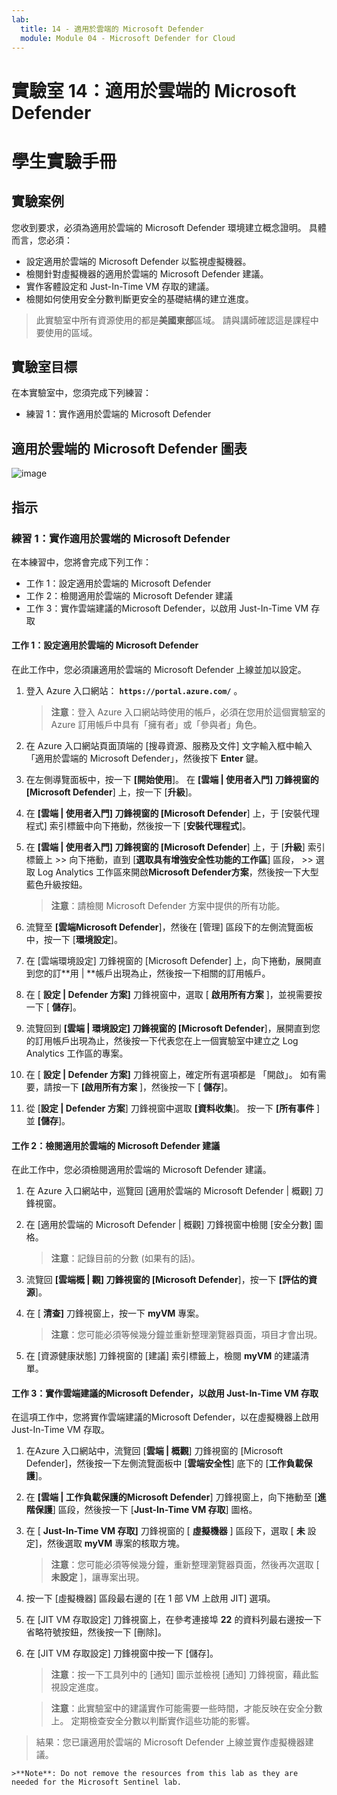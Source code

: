 ```yaml
---
lab:
  title: 14 - 適用於雲端的 Microsoft Defender
  module: Module 04 - Microsoft Defender for Cloud
---
```


# 實驗室 14：適用於雲端的 Microsoft Defender
# 學生實驗手冊

## 實驗案例

您收到要求，必須為適用於雲端的 Microsoft Defender 環境建立概念證明。 具體而言，您必須：

- 設定適用於雲端的 Microsoft Defender 以監視虛擬機器。
- 檢閱針對虛擬機器的適用於雲端的 Microsoft Defender 建議。
- 實作客體設定和 Just-In-Time VM 存取的建議。 
- 檢閱如何使用安全分數判斷更安全的基礎結構的建立進度。

> 此實驗室中所有資源使用的都是**美國東部**區域。 請與講師確認這是課程中要使用的區域。 

## 實驗室目標

在本實驗室中，您須完成下列練習：

- 練習 1：實作適用於雲端的 Microsoft Defender

## 適用於雲端的 Microsoft Defender 圖表

![image](https://github.com/MicrosoftLearning/AZ500-AzureSecurityTechnologies/assets/91347931/c31055cc-de95-41f6-adef-f09d756a68eb)

## 指示

### 練習 1：實作適用於雲端的 Microsoft Defender

在本練習中，您將會完成下列工作：

- 工作 1：設定適用於雲端的 Microsoft Defender
- 工作 2：檢閱適用於雲端的 Microsoft Defender 建議
- 工作 3：實作雲端建議的Microsoft Defender，以啟用 Just-In-Time VM 存取

#### 工作 1：設定適用於雲端的 Microsoft Defender

在此工作中，您必須讓適用於雲端的 Microsoft Defender 上線並加以設定。

1. 登入 Azure 入口網站： **`https://portal.azure.com/`** 。

    >**注意**：登入 Azure 入口網站時使用的帳戶，必須在您用於這個實驗室的 Azure 訂用帳戶中具有「擁有者」或「參與者」角色。

2. 在 Azure 入口網站頁面頂端的 [搜尋資源、服務及文件] 文字輸入框中輸入「適用於雲端的 Microsoft Defender」，然後按下 **Enter** 鍵。

3. 在左側導覽面板中，按一下 **[開始使用**]。 在 **[雲端 \| 使用者入門] 刀鋒視窗的 [Microsoft Defender**] 上，按一下 [**升級**]。
     
4. 在 **[雲端 \| 使用者入門] 刀鋒視窗的 [Microsoft Defender**] 上，于 [安裝代理程式] 索引標籤中向下捲動，然後按一下 [**安裝代理程式**]。 

5. 在 **[雲端 \| 使用者入門] 刀鋒視窗的 [Microsoft Defender**] 上，于 [**升級**] 索引標籤上 >> 向下捲動，直到 [**選取具有增強安全性功能的工作區**] 區段， >> 選取 Log Analytics 工作區來開啟**Microsoft Defender方案**，然後按一下大型藍色升級按鈕。  

    >**注意**：請檢閱 Microsoft Defender 方案中提供的所有功能。 

6. 流覽至 **[雲端Microsoft Defender**]，然後在 [管理] 區段下的左側流覽面板中，按一下 [**環境設定**]。

7. 在 [雲端環境設定] 刀鋒視窗的 [Microsoft Defender] 上，向下捲動，展開直到您的訂**用 \| **帳戶出現為止，然後按一下相關的訂用帳戶。 

8. 在 [ **設定 \| Defender 方案]** 刀鋒視窗中，選取 [ **啟用所有方案** ]，並視需要按一下 [ **儲存**]。

9. 流覽回到 **[雲端 \| 環境設定] 刀鋒視窗的 [Microsoft Defender**]，展開直到您的訂用帳戶出現為止，然後按一下代表您在上一個實驗室中建立之 Log Analytics 工作區的專案。

10. 在 [ **設定 \| Defender 方案]** 刀鋒視窗上，確定所有選項都是 「開啟」。 如有需要，請按一下 **[啟用所有方案** ]，然後按一下 [ **儲存**]。

11. 從 [**設定 \| Defender 方案**] 刀鋒視窗中選取 **[資料收集**]。 按一下 **[所有事件** ] 並 **[儲存**]。

#### 工作 2：檢閱適用於雲端的 Microsoft Defender 建議

在此工作中，您必須檢閱適用於雲端的 Microsoft Defender 建議。 

1. 在 Azure 入口網站中，巡覽回 [適用於雲端的 Microsoft Defender \| 概觀] 刀鋒視窗。 

2. 在 [適用於雲端的 Microsoft Defender \| 概觀] 刀鋒視窗中檢閱 [安全分數] 圖格。

    >**注意**：記錄目前的分數 (如果有的話)。

3. 流覽回 **[雲端概 \| 觀] 刀鋒視窗的 [Microsoft Defender**]，按一下 **[評估的資源**]。

4. 在 [ **清查]** 刀鋒視窗上，按一下 **myVM** 專案。

    >**注意**：您可能必須等候幾分鐘並重新整理瀏覽器頁面，項目才會出現。
    
5. 在 [資源健康狀態] 刀鋒視窗的 [建議] 索引標籤上，檢閱 **myVM** 的建議清單。

#### 工作 3：實作雲端建議的Microsoft Defender，以啟用 Just-In-Time VM 存取

在這項工作中，您將實作雲端建議的Microsoft Defender，以在虛擬機器上啟用 Just-In-Time VM 存取。 

1. 在Azure 入口網站中，流覽回 [**雲端 \| 概觀**] 刀鋒視窗的 [Microsoft Defender]，然後按一下左側流覽面板中 [**雲端安全性**] 底下的 [**工作負載保護**]。

2. 在 **[雲端 \| 工作負載保護的Microsoft Defender**] 刀鋒視窗上，向下捲動至 [**進階保護**] 區段，然後按一下 [**Just-In-Time VM 存取**] 圖格。

3. 在 [ **Just-In-Time VM 存取]** 刀鋒視窗的 [ **虛擬機器** ] 區段下，選取 [ **未** 設定]，然後選取 **myVM** 專案的核取方塊。

    >**注意**：您可能必須等候幾分鐘，重新整理瀏覽器頁面，然後再次選取 [ **未設定** ]，讓專案出現。

4. 按一下 [虛擬機器] 區段最右邊的 [在 1 部 VM 上啟用 JIT] 選項。

5. 在 [JIT VM 存取設定] 刀鋒視窗上，在參考連接埠 **22** 的資料列最右邊按一下省略符號按鈕，然後按一下 [刪除]。

6. 在 [JIT VM 存取設定] 刀鋒視窗中按一下 [儲存]。

    >**注意**：按一下工具列中的 [通知] 圖示並檢視 [通知] 刀鋒視窗，藉此監視設定進度。 

    >**注意**：此實驗室中的建議實作可能需要一些時間，才能反映在安全分數上。 定期檢查安全分數以判斷實作這些功能的影響。 

> 結果：您已讓適用於雲端的 Microsoft Defender 上線並實作虛擬機器建議。 

    >**Note**: Do not remove the resources from this lab as they are needed for the Microsoft Sentinel lab.
